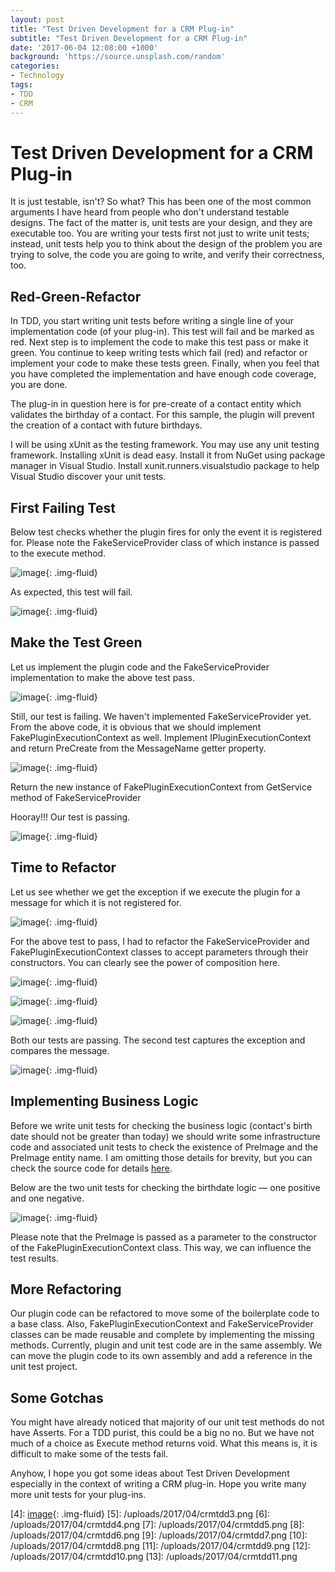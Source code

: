 ```yaml
---
layout: post
title: "Test Driven Development for a CRM Plug-in"
subtitle: "Test Driven Development for a CRM Plug-in"
date: '2017-06-04 12:08:00 +1000'
background: 'https://source.unsplash.com/random'
categories:
- Technology
tags:
- TDD
- CRM
---
```


# Test Driven Development for a CRM Plug-in


It is just testable, isn't? So what? This has been one of the most common arguments I have heard from people who don't understand testable designs. The fact of the matter is, unit tests are your design, and they are executable too. You are writing your tests first not just to write unit tests; instead, unit tests help you to think about the design of the problem you are trying to solve, the code you are going to write, and verify their correctness, too.

## Red-Green-Refactor

In TDD, you start writing unit tests before writing a single line of your implementation code (of your plug-in). This test will fail and be marked as red. Next step is to implement the code to make this test pass or make it green. You continue to keep writing tests which fail (red) and refactor or implement your code to make these tests green. Finally, when you feel that you have completed the implementation and have enough code coverage, you are done.

The plug-in in question here is for pre-create of a contact entity which validates the birthday of a contact. For this sample, the plugin will prevent the creation of a contact with future birthdays.

I will be using xUnit as the testing framework. You may use any unit testing framework. Installing xUnit is dead easy. Install it from NuGet using package manager in Visual Studio. Install xunit.runners.visualstudio package to help Visual Studio discover your unit tests.

## First Failing Test

Below test checks whether the plugin fires for only the event it is registered for. Please note the FakeServiceProvider class of which instance is passed to the execute method.

![image](/uploads/2017/04/crmtdd1.png){: .img-fluid}

As expected, this test will fail.

![image](/uploads/2017/04/crmtdd2.png){: .img-fluid}

## Make the Test Green

Let us implement the plugin code and the FakeServiceProvider implementation to make the above test pass.

![image](/uploads/2017/04/crmtdd3.png){: .img-fluid}

Still, our test is failing. We haven't implemented FakeServiceProvider yet. From the above code, it is obvious that we should implement FakePluginExecutionContext as well. Implement IPluginExecutionContext and return PreCreate from the MessageName getter property.

![image](/uploads/2017/04/crmtdd4.png){: .img-fluid}

Return the new instance of FakePluginExecutionContext from GetService method of FakeServiceProvider

Hooray!!! Our test is passing.

![image](/uploads/2017/04/crmtdd5.png){: .img-fluid}

## Time to Refactor

Let us see whether we get the exception if we execute the plugin for a message for which it is not registered for.

![image](/uploads/2017/04/crmtdd6.png){: .img-fluid}

For the above test to pass, I had to refactor the FakeServiceProvider and FakePluginExecutionContext classes to accept parameters through their constructors. You can clearly see the power of composition here.

![image](/uploads/2017/04/crmtdd7.png){: .img-fluid}

![image](/uploads/2017/04/crmtdd8.png){: .img-fluid}

![image](/uploads/2017/04/crmtdd9.png){: .img-fluid}

Both our tests are passing. The second test captures the exception and compares the message.

![image](/uploads/2017/04/crmtdd10.png){: .img-fluid}

## Implementing Business Logic

Before we write unit tests for checking the business logic (contact's birth date should not be greater than today) we should write some infrastructure code and associated unit tests to check the existence of PreImage and the PreImage entity name. I am omitting those details for brevity, but you can check the source code for details 
[here][2].

Below are the two unit tests for checking the birthdate logic — one positive and one negative.

![image](/uploads/2017/04/crmtdd11.png){: .img-fluid}

Please note that the PreImage is passed as a parameter to the constructor of the FakePluginExecutionContext class. This way, we can influence the test results.

## More Refactoring

Our plugin code can be refactored to move some of the boilerplate code to a base class. Also, FakePluginExecutionContext and FakeServiceProvider classes can be made reusable and complete by implementing the missing methods. Currently, plugin and unit test code are in the same assembly. We can move the plugin code to its own assembly and add a reference in the unit test project.

## Some Gotchas

You might have already noticed that majority of our unit test methods do not have Asserts. For a TDD purist, this could be a big no no. But we have not much of a choice as Execute method returns void. What this means is, it is difficult to make some of the tests fail.

Anyhow, I hope you got some ideas about Test Driven Development especially in the context of writing a CRM plug-in. Hope you write many more unit tests for your plug-ins.

[1]: https://miro.medium.com/fit/c/96/96/1*dmbNkD5D-u45r44go_cf0g.png
[2]: https://github.com/arkum/CRMTDD
[3]: /uploads/2017/04/crmtdd1.png
[4]: [image](/uploads/2017/04/crmtdd2.png){: .img-fluid}
[5]: /uploads/2017/04/crmtdd3.png
[6]: /uploads/2017/04/crmtdd4.png
[7]: /uploads/2017/04/crmtdd5.png
[8]: /uploads/2017/04/crmtdd6.png
[9]: /uploads/2017/04/crmtdd7.png
[10]: /uploads/2017/04/crmtdd8.png
[11]: /uploads/2017/04/crmtdd9.png
[12]: /uploads/2017/04/crmtdd10.png
[13]: /uploads/2017/04/crmtdd11.png
